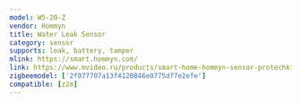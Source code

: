 ```yaml
---
model: WS-20-Z
vendor: Hommyn
title: Water Leak Sensor
category: sensor
supports: leak, battery, tamper
mlink: https://smart.hommyn.com/
link: https://www.mvideo.ru/products/smart-home-hommyn-sensor-protechki-ws-20-z-50050666
zigbeemodel: ['2f077707a13f4120846e0775df7e2efe']
compatible: [z2m]
---
```

